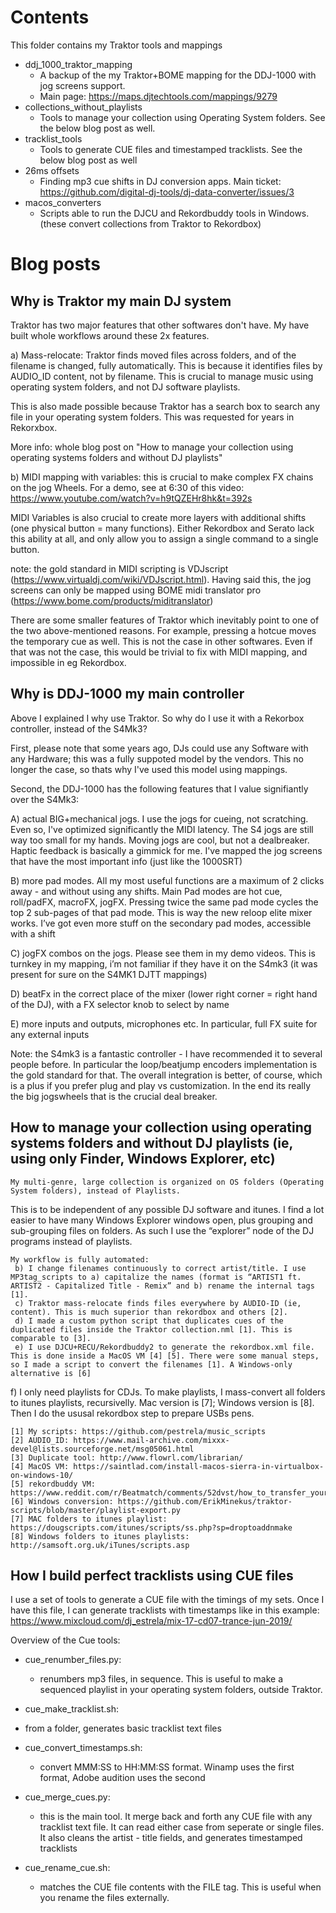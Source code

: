 
# Contents

This folder contains my Traktor tools and mappings

* ddj_1000_traktor_mapping
  * A backup of the my Traktor+BOME mapping for the DDJ-1000 with jog screens support.
  * Main page: https://maps.djtechtools.com/mappings/9279
*  collections_without_playlists
   * Tools to manage your collection using Operating System folders. See the below blog post as well.
* tracklist_tools
  * Tools to generate CUE files and timestamped tracklists. See the below blog post as well
* 26ms offsets
  * Finding mp3 cue shifts in DJ conversion apps. Main ticket: https://github.com/digital-dj-tools/dj-data-converter/issues/3
* macos_converters
  * Scripts able to run the DJCU and Rekordbuddy tools in Windows. (these convert collections from Traktor to Rekordbox)



# Blog posts

## Why is Traktor my main DJ system

Traktor has two major features that other softwares don't have. My have built whole workflows around these 2x features.

a) Mass-relocate: Traktor finds moved files across folders, and of the filename is changed, fully automatically. 
This is because it identifies files by AUDIO_ID content, not by filename. This is crucial to manage music using operating system folders, and not DJ software playlists.

 This is also made possible because Traktor has a search box to search any file in your operating system folders. This was requested for years in Rekorxbox.
 
 More info: whole blog post on "How to manage your collection using operating systems folders and without DJ playlists"

b) MIDI mapping with variables: this is crucial to make complex FX chains on the jog Wheels. 
 For a demo, see at 6:30 of this video: https://www.youtube.com/watch?v=h9tQZEHr8hk&t=392s
 
 MIDI Variables is also crucial to create more layers with additional shifts (one physical button = many functions). 
 Either Rekordbox and Serato lack this ability at all, and only allow you to assign a single command to a single button.
 
 note: the gold standard in MIDI scripting is VDJscript (https://www.virtualdj.com/wiki/VDJscript.html). Having said this, the jog screens can only be mapped using BOME midi translator pro (https://www.bome.com/products/miditranslator)

There are some smaller features of Traktor which inevitably point to one of the two above-mentioned reasons. 
For example, pressing a hotcue moves the temporary cue as well. This is not the case in other softwares.
Even if that was not the case, this would be trivial to fix with MIDI mapping, and impossible in eg Rekordbox.
 

## Why is DDJ-1000 my main controller

Above I explained I why use Traktor. So why do I use it with a Rekorbox controller, instead of the S4Mk3?

First, please note that some years ago, DJs could use any Software with any Hardware; this was a fully suppoted model by the vendors. 
This no longer the case, so thats why I've used this model using mappings.

Second, the DDJ-1000 has the following features that I value signifiantly over the S4Mk3:

A) actual BIG+mechanical jogs. I use the jogs for cueing, not scratching. Even so, I've optimized significantly the MIDI latency. 
  The S4 jogs are still way too small for my hands. Moving jogs are cool, but not a dealbreaker. Haptic feedback is basically a gimmick for me.
  I've mapped the jog screens that have the most important info (just like the 1000SRT)
  
B) more pad modes. All my most useful functions are a maximum of 2 clicks away - and without using any shifts. 
  Main Pad modes are hot cue, roll/padFX, macroFX, jogFX. Pressing twice the same pad mode cycles the top 2 sub-pages of that pad mode. This is way the new reloop elite mixer works. 
  I’ve got even more stuff on the secondary pad modes, accessible with a shift 

C) jogFX combos on the jogs. Please see them in my demo videos. This is turnkey in my mapping, i’m not familiar if they have it on the S4mk3 (it was present for sure on the S4MK1 DJTT mappings)

D) beatFx in the correct place of the mixer (lower right corner = right hand of the DJ), with a FX selector knob to select by name

E) more inputs and outputs, microphones etc. In particular, full FX suite for any external inputs

Note: the S4mk3 is a fantastic controller - I have recommended it to several people before. In particular the loop/beatjump encoders implementation is the gold standard for that. 
The overall integration is better, of course, which is a plus if you prefer plug and play vs customization. 
In the end its really the big jogswheels that is the crucial deal breaker.

 
## How to manage your collection using operating systems folders and without DJ playlists (ie, using only Finder, Windows Explorer, etc) 

	My multi-genre, large collection is organized on OS folders (Operating System folders), instead of Playlists. 
  
  This is to be independent of any possible DJ software and itunes. I find a lot easier to have many Windows Explorer windows open, plus grouping and sub-grouping files on folders. 
  As such I use the “explorer” node of the DJ programs instead of playlists.

	My workflow is fully automated:
	 b) I change filenames continuously to correct artist/title. I use MP3tag_scripts to a) capitalize the names (format is “ARTIST1 ft. ARTIST2 - Capitalized Title - Remix” and b) rename the internal tags  [1].
	 c) Traktor mass-relocate finds files everywhere by AUDIO-ID (ie, content). This is much superior than rekordbox and others [2].
	 d) I made a custom python script that duplicates cues of the duplicated files inside the Traktor collection.nml [1]. This is comparable to [3].
	 e) I use DJCU+RECU/Rekordbuddy2 to generate the rekordbox.xml file. This is done inside a MacOS VM [4] [5]. There were some manual steps, so I made a script to convert the filenames [1]. A Windows-only alternative is [6]
   f) I only need playlists for CDJs. To make playlists, I mass-convert all folders to itunes playlists, recursivelly. Mac version is [7]; Windows version is [8]. Then I do the ususal rekordbox step to prepare USBs pens.

   
	[1] My scripts: https://github.com/pestrela/music_scripts 
	[2] AUDIO_ID: https://www.mail-archive.com/mixxx-devel@lists.sourceforge.net/msg05061.html
	[3] Duplicate tool: http://www.flowrl.com/librarian/
	[4] MacOS VM: https://saintlad.com/install-macos-sierra-in-virtualbox-on-windows-10/
	[5] rekordbuddy VM: https://www.reddit.com/r/Beatmatch/comments/52dvst/how_to_transfer_your_windowsbased_dj_library_from/
	[6] Windows conversion:	https://github.com/ErikMinekus/traktor-scripts/blob/master/playlist-export.py
	[7] MAC folders to itunes playlist: https://dougscripts.com/itunes/scripts/ss.php?sp=droptoaddnmake
	[8] Windows folders to itunes playlists: http://samsoft.org.uk/iTunes/scripts.asp
 
 
## How I build perfect tracklists using CUE files

I use a set of tools to generate a CUE file with the timings of my sets.
Once I have this file, I can generate tracklists with timestamps like in this example: https://www.mixcloud.com/dj_estrela/mix-17-cd07-trance-jun-2019/


Overview of the Cue tools:

* cue_renumber_files.py:
  * renumbers mp3 files, in sequence. This is useful to make a sequenced playlist in your operating system folders, outside Traktor.

* cue_make_tracklist.sh:
 *   from a folder, generates basic tracklist text files

* cue_convert_timestamps.sh:
  *  convert MMM:SS to HH:MM:SS format. Winamp uses the first format, Adobe audition uses the second 

* cue_merge_cues.py: 
  * this is the main tool. It merge back and forth any CUE file with any tracklist text file. 
    It can read either case from seperate or single files. It also cleans the artist - title fields, and generates timestamped tracklists 

* cue_rename_cue.sh: 
  *  matches the CUE file contents with the FILE tag. This is useful when you rename the files externally.



  
